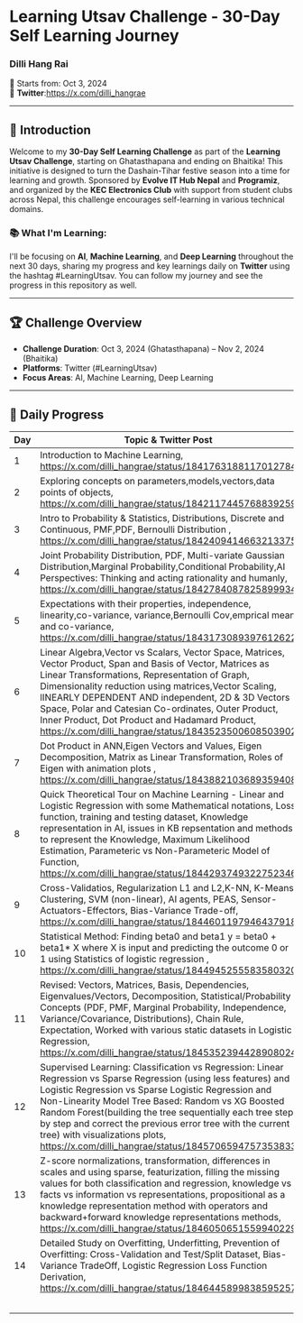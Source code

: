 # Learning Utsav Challenge - 30-Day Self Learning Journey

### Dilli Hang Rai  
📅 Starts from: Oct 3, 2024  
🔗 **Twitter**:https://x.com/dilli_hangrae

---

## 🚀 Introduction

Welcome to my **30-Day Self Learning Challenge** as part of the **Learning Utsav Challenge**, starting on Ghatasthapana and ending on Bhaitika! This initiative is designed to turn the Dashain-Tihar festive season into a time for learning and growth. Sponsored by **Evolve IT Hub Nepal** and **Programiz**, and organized by the **KEC Electronics Club** with support from student clubs across Nepal, this challenge encourages self-learning in various technical domains.

### 📚 What I'm Learning:
I'll be focusing on **AI**, **Machine Learning**, and **Deep Learning** throughout the next 30 days, sharing my progress and key learnings daily on **Twitter** using the hashtag #LearningUtsav. You can follow my journey and see the progress in this repository as well.

---

## 🏆 Challenge Overview

- **Challenge Duration**: Oct 3, 2024 (Ghatasthapana) – Nov 2, 2024 (Bhaitika)
- **Platforms**: Twitter (#LearningUtsav)  
- **Focus Areas**: AI, Machine Learning, Deep Learning

---

## 📝 Daily Progress

| Day | Topic & Twitter Post 
| --- | ------------------------------------------------------------------------------------------
| 1   | Introduction to Machine Learning, https://x.com/dilli_hangrae/status/1841763188117012784
| 2   | Exploring concepts on parameters,models,vectors,data points of objects, https://x.com/dilli_hangrae/status/1842117445768839259
| 3   | Intro to Probability & Statistics, Distributions, Discrete and Continuous, PMF,PDF, Bernoulli Distribution , https://x.com/dilli_hangrae/status/1842409414663213375
| 4   | Joint Probability Distribution, PDF, Multi-variate Gaussian Distribution,Marginal Probability,Conditional Probability,AI Perspectives: Thinking and acting rationality and humanly, https://x.com/dilli_hangrae/status/1842784087825899934
| 5   | Expectations with their properties, independence, linearity,co-variance, variance,Bernoulli Cov,emprical mean and co-variance, https://x.com/dilli_hangrae/status/1843173089397612622
| 6   | Linear Algebra,Vector vs Scalars, Vector Space, Matrices, Vector Product, Span and Basis of Vector, Matrices as Linear Transformations, Representation of Graph, Dimensionality reduction using matrices,Vector Scaling, lINEARLY DEPENDENT AND independent, 2D & 3D Vectors Space, Polar and Catesian Co-ordinates, Outer Product, Inner Product, Dot Product and Hadamard Product, https://x.com/dilli_hangrae/status/1843523500608503902
| 7   | Dot Product in ANN,Eigen Vectors and Values, Eigen Decomposition, Matrix as Linear Transformation, Roles of Eigen with animation plots , https://x.com/dilli_hangrae/status/1843882103689359408
| 8   | Quick Theoretical Tour on Machine Learning - Linear and Logistic Regression with some Mathematical notations, Loss function, training and testing dataset, Knowledge representation in AI, issues in KB repsentation and methods to represent the Knowledge, Maximum Likelihood Estimation, Parameteric vs Non-Parameteric Model of Function, https://x.com/dilli_hangrae/status/1844293749322752346
|  9  | Cross-Validatios, Regularization L1 and L2,K-NN, K-Means Clustering, SVM (non-linear), AI agents, PEAS, Sensor-Actuators-Effectors, Bias-Variance Trade-off, https://x.com/dilli_hangrae/status/1844601197946437918
|  10 | Statistical Method: Finding beta0 and beta1 y = beta0 + beta1* X where X is input and predicting the outcome 0 or 1 using Statistics of logistic regression , https://x.com/dilli_hangrae/status/1844945255583580320
|  11 | Revised: Vectors, Matrices, Basis, Dependencies, Eigenvalues/Vectors, Decomposition, Statistical/Probability Concepts (PDF, PMF, Marginal Probability, Independence, Variance/Covariance, Distributions), Chain Rule, Expectation, Worked with various static datasets in Logistic Regression, https://x.com/dilli_hangrae/status/1845352394428908024
| 12  | Supervised Learning: Classification vs Regression: Linear Regression vs Sparse Regression (using less features) and Logistic Regression vs Sparse Logistic Regression and Non-Linearity Model Tree Based: Random vs XG Boosted Random Forest(building the tree sequentially each tree step by step and correct the previous error tree with the current tree) with visualizations plots, https://x.com/dilli_hangrae/status/1845706594757353833
| 13  | Z-score normalizations, transformation, differences in scales and using sparse, featurization, filling the missing values for both classification and regression, knowledge vs facts vs information vs representations, propositional as a knowledge representation method with operators and backward+forward knowledge representations methods, https://x.com/dilli_hangrae/status/1846050651559940229
|  14 | Detailed Study on Overfitting, Underfitting, Prevention of Overfitting: Cross-Validation and Test/Split Dataset, Bias-Variance TradeOff, Logistic Regression Loss Function Derivation, https://x.com/dilli_hangrae/status/1846445899838595257
|     |
|     |
|     |
|     |
|     |

